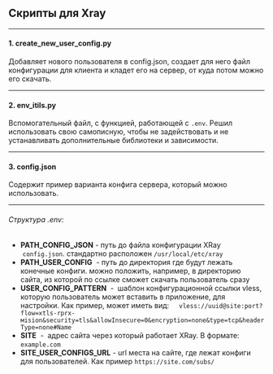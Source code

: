 ## Скрипты для Xray

-------------------------------------------------------------------------------
#### 1. create_new_user_config.py

Добавляет нового пользователя в config.json, создает для него файл конфигурации для клиента и кладет его на сервер, от куда потом можно его скачать.

-------------------------------------------------------------------------------
#### 2. env_itils.py

Вспомогательный файл, с функцией, работающей с `.env`. Решил использовать свою самописную, чтобы не задействовать и не устанавливать дополнительные библиотеки и зависимости. 

-------------------------------------------------------------------------------
#### 3. config.json

Содержит пример варианта конфига сервера, который можно использовать. 

-------------------------------------------------------------------------------
###### Структура .env:
- **PATH_CONFIG_JSON** - путь до файла конфигурации XRay  `config.json`. стандартно расположен `/usr/local/etc/xray`
- **PATH_USER_CONFIG**  - путь до директория где будут лежать конечные конфиги. можно положить, например, в директорию сайта, из которой по ссылке сможет скачать пользователь сразу
- **USER_CONFIG_PATTERN**  -  шаблон конфигурационной ссылки vless, которую пользователь может вставить в приложение, для настройки. Как пример, может иметь вид:  
  `vless://uuid@site:port?flow=xtls-rprx-мision&security=tls&allowInsecure=0&encryption=none&type=tcp&headerType=none#Name`
- **SITE**  -  адрес сайта через который работает XRay. В формате: `example.com`
- **SITE_USER_CONFIGS_URL**  -  url места на сайте, где лежат конфиги для пользователей. Как пример `https://site.com/subs/`